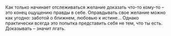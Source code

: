 Как только начинает отслеживаться желание доказать что-то кому-то – это конец ощущению правды в себе. Оправдывать свое желание можно как угодно: заботой о ближнем, любовью к истине… Однако практически всегда это попытка представить себя не тем, что ты есть. Доказывать – значит лгать.